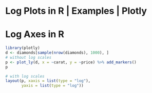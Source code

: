 # Log Plots in R | Examples | Plotly


# Log Axes in R


```r
library(plotly)
d <- diamonds[sample(nrow(diamonds), 1000), ]
# without log scales
p <- plot_ly(d, x = ~carat, y = ~price) %>% add_markers()
p
```




```r
# with log scales
layout(p, xaxis = list(type = "log"),
       yaxis = list(type = "log"))
```


